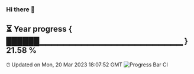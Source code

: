 ### Hi there 👋
⏳ Year progress { ██████▁▁▁▁▁▁▁▁▁▁▁▁▁▁▁▁▁▁▁▁▁▁▁▁ } 21.58 %
---
⏰ Updated on Mon, 20 Mar 2023 18:07:52 GMT
![Progress Bar CI](https://github.com/Moyi321/Moyi321/workflows/Progress%20Bar%20CI/badge.svg)
